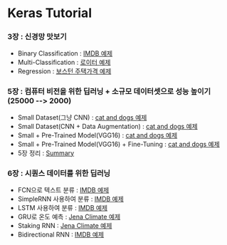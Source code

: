 # Keras Tutorial

### 3장 : 신경망 맛보기
  - Binary Classification : [IMDB 예제](https://github.com/Junhojuno/keras-tutorial/blob/master/03_binary_classification.ipynb)
  - Multi-Classification : [로이터 예제](https://github.com/Junhojuno/keras-tutorial/blob/master/03_multiclass_classification.ipynb)
  - Regression : [보스턴 주택가격 예제](https://github.com/Junhojuno/keras-tutorial/blob/master/03_regression.ipynb)
  
### 5장 : 컴퓨터 비전을 위한 딥러닝 + 소규모 데이터셋으로 성능 높이기(25000 --> 2000)
  - Small Dataset(그냥 CNN) : [cat and dogs 예제](https://github.com/Junhojuno/keras-tutorial/blob/master/05_Convnet_with_small_data.ipynb)
  - Small Dataset(CNN + Data Augmentation) : [cat and dogs 예제](https://github.com/Junhojuno/keras-tustorial/blob/master/05_Convnet_with_small_data_2.ipynb)
  - Small + Pre-Trained Model(VGG16) : [cat and dogs 예제](https://github.com/Junhojuno/keras-tutorial/blob/master/05_pretrained_network(VGG16).ipynb)
  - Small + Pre-Trained Model(VGG16) + Fine-Tuning : [cat and dogs 예제](https://github.com/Junhojuno/keras-tutorial/blob/master/05_fine_tuning.ipynb)
  - 5장 정리 : [Summary](https://github.com/Junhojuno/keras-tutorial/edit/master/05_summary.md)
### 6장 : 시퀀스 데이터를 위한 딥러닝
  - FCN으로 텍스트 분류 : [IMDB 예제]()
  - SimpleRNN 사용하여 분류 : [IMDB 예제]()
  - LSTM 사용하여 분류 : [IMDB 예제]()
  - GRU로 온도 예측 : [Jena Climate 예제]()
  - Staking RNN : [Jena Climate 예제]()
  - Bidirectional RNN : [IMDB 예제]()
